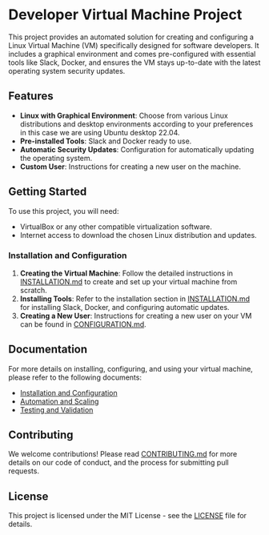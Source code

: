 # Developer Virtual Machine Project

This project provides an automated solution for creating and configuring a Linux Virtual Machine (VM) specifically designed for software developers. It includes a graphical environment and comes pre-configured with essential tools like Slack, Docker, and ensures the VM stays up-to-date with the latest operating system security updates.

## Features

- **Linux with Graphical Environment**: Choose from various Linux distributions and desktop environments according to your preferences in this case we are using Ubuntu desktop 22.04.
- **Pre-installed Tools**: Slack and Docker ready to use.
- **Automatic Security Updates**: Configuration for automatically updating the operating system.
- **Custom User**: Instructions for creating a new user on the machine.

## Getting Started

To use this project, you will need:

- VirtualBox or any other compatible virtualization software.
- Internet access to download the chosen Linux distribution and updates.

### Installation and Configuration

1. **Creating the Virtual Machine**: Follow the detailed instructions in [INSTALLATION.md](INSTALLATION.md) to create and set up your virtual machine from scratch.
2. **Installing Tools**: Refer to the installation section in [INSTALLATION.md](docs/INSTALLATION.md) for installing Slack, Docker, and configuring automatic updates.
3. **Creating a New User**: Instructions for creating a new user on your VM can be found in [CONFIGURATION.md](docs/CONFIGURATION.md).

## Documentation

For more details on installing, configuring, and using your virtual machine, please refer to the following documents:

- [Installation and Configuration](docs/INSTALLATION.md)
- [Automation and Scaling](docs/AUTOMATION.md)
- [Testing and Validation](docs/TESTING.md)

## Contributing

We welcome contributions! Please read [CONTRIBUTING.md](CONTRIBUTING.md) for more details on our code of conduct, and the process for submitting pull requests.

## License

This project is licensed under the MIT License - see the [LICENSE](LICENSE) file for details.
